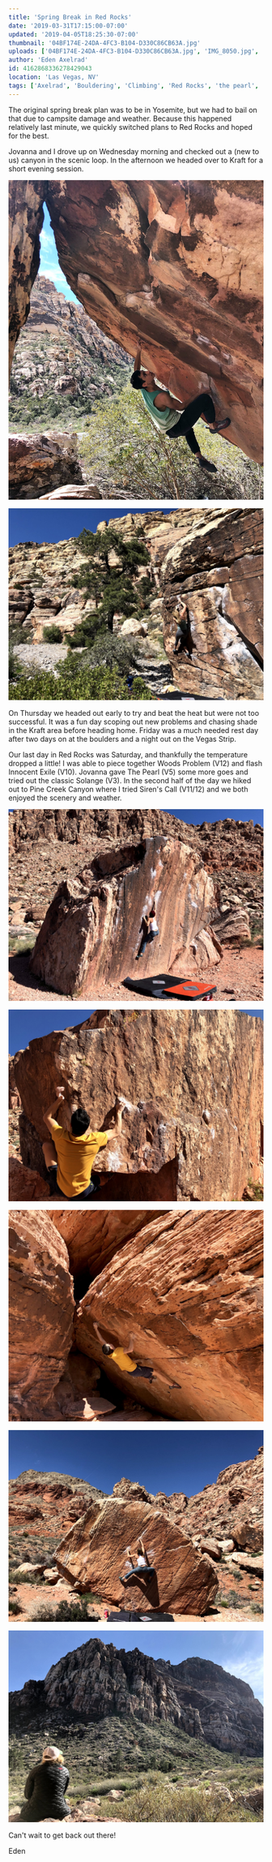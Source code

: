 ```yaml
---
title: 'Spring Break in Red Rocks'
date: '2019-03-31T17:15:00-07:00'
updated: '2019-04-05T18:25:30-07:00'
thumbnail: '04BF174E-24DA-4FC3-B104-D330C86CB63A.jpg'
uploads: ['04BF174E-24DA-4FC3-B104-D330C86CB63A.jpg', 'IMG_8050.jpg', 'IMG_8076.jpg', 'IMG_4192.jpg', 'IMG_4195.jpg', 'IMG_8083.jpg', 'IMG_8099.jpg']
author: 'Eden Axelrad'
id: 4162868336278429043
location: 'Las Vegas, NV'
tags: ['Axelrad', 'Bouldering', 'Climbing', 'Red Rocks', 'the pearl', 'woods problem']
---
```


The original spring break plan was to be in Yosemite, but we had to bail on that due to campsite damage and weather. Because this happened relatively last minute, we quickly switched plans to Red Rocks and hoped for the best.

Jovanna and I drove up on Wednesday morning and checked out a (new to us) canyon in the scenic loop. In the afternoon we headed over to Kraft for a short evening session.

![Fluffy Logic (V10)](uploads/04BF174E-24DA-4FC3-B104-D330C86CB63A.jpg)

![Jovanna making quick work of Bavmorda Sit (V3)](uploads/IMG_8050.jpg)

On Thursday we headed out early to try and beat the heat but were not too successful. It was a fun day scoping out new problems and chasing shade in the Kraft area before heading home. Friday was a much needed rest day after two days on at the boulders and a night out on the Vegas Strip.

Our last day in Red Rocks was Saturday, and thankfully the temperature dropped a little! I was able to piece together Woods Problem (V12) and flash Innocent Exile (V10). Jovanna gave The Pearl (V5) some more goes and tried out the classic Solange (V3). In the second half of the day we hiked out to Pine Creek Canyon where I tried Siren's Call (V11/12) and we both enjoyed the scenery and weather.

![Jovanna on The Pearl (V5)](uploads/IMG_8076.jpg)

![Woods Problem (V12)](uploads/IMG_4192.jpg)

![Innocent Exile (V10)](uploads/IMG_4195.jpg)

![Solange (V3)](uploads/IMG_8083.jpg)

![](uploads/IMG_8099.jpg)

Can't wait to get back out there!

Eden
